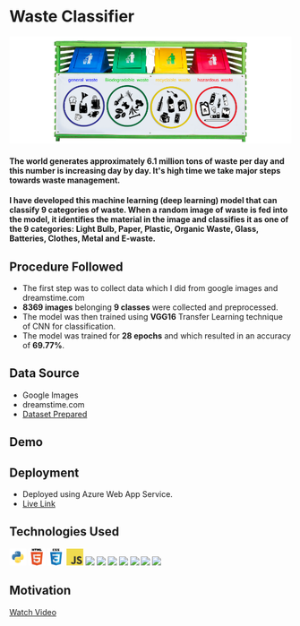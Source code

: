 # Waste Classifier
![GIF](static/images/waste_bins.png)

#### The world generates approximately 6.1 million tons of waste per day and this number is increasing day by day. It's high time we take major steps towards waste management.
#### I have developed this machine learning (deep learning) model that can classify 9 categories of waste. When a random image of waste is fed into the model, it identifies the material in the image and classifies it as one of the 9 categories: Light Bulb, Paper, Plastic, Organic Waste, Glass, Batteries, Clothes, Metal and E-waste.

## Procedure Followed
- The first step was to collect data which I did from google images and dreamstime.com
- **8369 images** belonging **9 classes** were collected and preprocessed.
- The model was then trained using **VGG16** Transfer Learning technique of CNN for classification.
- The model was trained for **28 epochs** and which resulted in an accuracy of **69.77%**.

## Data Source
- Google Images
- dreamstime.com
- [Dataset Prepared](https://drive.google.com/drive/folders/1CTvT_gnTvwlcKwJ8yz4jUOs0JYTKrplA?usp=sharing)

## Demo
<!-- ![GIF](readme_resources/projectDemo.gif) -->

## Deployment
- Deployed using Azure Web App Service.
- [Live Link](http://swachhta.in/)

## Technologies Used
<code><img height="30" src="https://raw.githubusercontent.com/github/explore/80688e429a7d4ef2fca1e82350fe8e3517d3494d/topics/python/python.png"></code>
<code><img height="30" src="https://raw.githubusercontent.com/github/explore/80688e429a7d4ef2fca1e82350fe8e3517d3494d/topics/html/html.png"></code>
<code><img height="30" src="https://raw.githubusercontent.com/github/explore/80688e429a7d4ef2fca1e82350fe8e3517d3494d/topics/css/css.png"></code>
<code><img height="30" src="https://raw.githubusercontent.com/github/explore/80688e429a7d4ef2fca1e82350fe8e3517d3494d/topics/javascript/javascript.png"></code>
<code><img height="30" src="https://github.com/tomchen/stack-icons/raw/master/logos/bootstrap.svg"></code>
<code><img height="30" src="https://img.stackshare.io/service/5601/keras.png"></code>
<code><img height="30" src="https://cdn.icon-icons.com/icons2/2389/PNG/512/flask_logo_icon_145276.png"></code>
<code><img height="30" src="https://raw.githubusercontent.com/numpy/numpy/7e7f4adab814b223f7f917369a72757cd28b10cb/branding/icons/numpylogo.svg"></code>
<code><img height="30" src="https://matplotlib.org/_static/logo2.svg"></code>
<code><img height="30" src="https://upload.wikimedia.org/wikipedia/commons/1/11/TensorFlowLogo.svg"></code>
<code><img height="30" src="https://swimburger.net/media/ppnn3pcl/azure.png"></code>

## Motivation
[Watch Video](https://www.youtube.com/watch?v=NhF4pXBNfq8)
